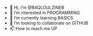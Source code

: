 - 👋 Hi, I’m @BAQLOULZINEB
- 👀 I’m interested in PROGRAMMING 
- 🌱 I’m currently learning BASICS
- 💞️ I’m looking to collaborate on GITHUB
- 📫 How to reach me UP 

<!---
BAQLOULZINEB/BAQLOULZINEB is a ✨ special ✨ repository because its `README.md` (this file) appears on your GitHub profile.
You can click the Preview link to take a look at your changes.
--->
